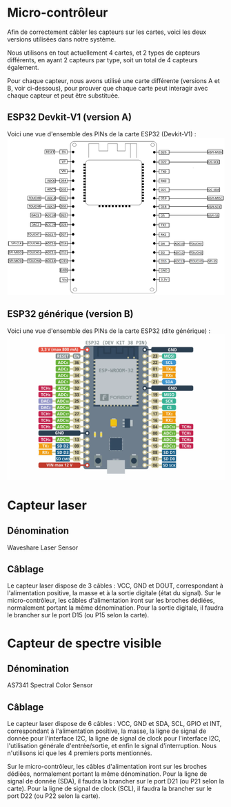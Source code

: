 # Micro-contrôleur
Afin de correctement câbler les capteurs sur les cartes, voici les deux versions utilisées dans notre système. 

Nous utilisons en tout actuellement 4 cartes, et 2 types de capteurs différents, en ayant 2 capteurs par type, soit un total de 4 capteurs également.

Pour chaque capteur, nous avons utilisé une carte différente (versions A et B, voir ci-dessous), pour prouver que chaque carte peut interagir avec chaque capteur et peut être substituée.

## ESP32 Devkit-V1 (version A)
Voici une vue d'ensemble des PINs de la carte ESP32 (Devkit-V1) : 
![Vue d'ensemble des pins de l'ESP 32](esp32_pinview.png)

## ESP32 générique (version B)
Voici une vue d'ensemble des PINs de la carte ESP32 (dite générique) :
![Vue d'ensemble des pins de l'ESP 32 générique](esp32_generic_pinview.png)

# Capteur laser

## Dénomination
Waveshare Laser Sensor

## Câblage
Le capteur laser dispose de 3 câbles : VCC, GND et DOUT, correspondant à l'alimentation positive, la masse et à la sortie digitale (état du signal).
Sur le micro-contrôleur, les câbles d'alimentation iront sur les broches dédiées, normalement portant la même dénomination.
Pour la sortie digitale, il faudra le brancher sur le port D15 (ou P15 selon la carte).

# Capteur de spectre visible

## Dénomination
AS7341 Spectral Color Sensor

## Câblage
Le capteur laser dispose de 6 câbles : VCC, GND et SDA, SCL, GPIO et INT, correspondant à l'alimentation positive, la masse, la ligne de signal de donnée pour l'interface I2C, la ligne de signal de clock pour l'interface I2C, l'utilisation générale d'entrée/sortie, et enfin le signal d'interruption.
Nous n'utilisons ici que les 4 premiers ports mentionnés.

Sur le micro-contrôleur, les câbles d'alimentation iront sur les broches dédiées, normalement portant la même dénomination.
Pour la ligne de signal de donnée (SDA), il faudra la brancher sur le port D21 (ou P21 selon la carte). Pour la ligne de signal de clock (SCL), il faudra la brancher sur le port D22 (ou P22 selon la carte).
